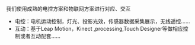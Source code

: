 我们使用成熟的电控方案和物联网方案进行对应、交互
* 电控：电机运动控制，灯光、投影光效，传感器数据采集展示，无线遥控……
* 互动：基于Leap Motion，Kinect ,processing,Touch Designer等做相应控制或者互动配套……